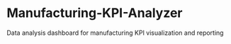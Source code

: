 # Manufacturing-KPI-Analyzer
Data analysis dashboard for manufacturing KPI visualization and reporting
